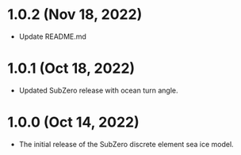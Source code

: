 1.0.2 (Nov 18, 2022)
==================

- Update README.md


1.0.1 (Oct 18, 2022)
==================

- Updated SubZero release with ocean turn angle.


1.0.0 (Oct 14, 2022)
==================

- The initial release of the SubZero discrete element sea ice model.
